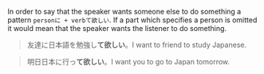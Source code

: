 In order to say that the speaker wants someone else to do something a pattern `personに + verbて欲しい`. If a part which specifies a person is omitted it would mean that the speaker wants the listener to do something.
>友達に日本語を勉強し**て欲しい**。I want to friend to study Japanese.

>明日日本に行っ**て欲しい**。I want you to go to Japan tomorrow.